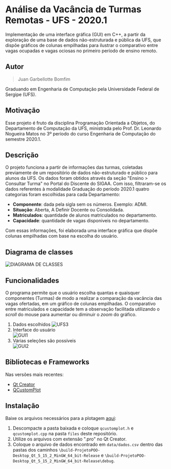 Análise da Vacância de Turmas Remotas - UFS - 2020.1
====

Implementação de uma interface gráfica (GUI) em C++, a partir da exploração de uma base de dados não-estruturada e pública da UFS, que dispõe gráficos de colunas empilhadas para ilustrar o comparativo entre vagas ocupadas e vagas ociosas no primeiro período de ensino remoto.


Autor 
----

> Juan Garbellotte Bomfim

Graduando em Engenharia de Computação pela Universidade Federal de Sergipe (UFS).

Motivação
---------
Esse projeto é fruto da disciplina Programação Orientada a Objetos, do Departamento de Computação da UFS, ministrada pelo Prof. Dr. Leonardo Nogueira Matos no 3º período do curso Engenharia de Computação do semestre 2020.1.

Descrição
---

O projeto funciona a partir de informações das turmas, coletadas previamente de um repositório de dados não-estruturado e público para alunos da UFS. Os dados foram obtidos através da seção "Ensino > Consultar Turma" no Portal do Discente do SIGAA. Com isso, filtraram-se os dados referentes à modalidade Graduação do período 2020.1 quatro categorias foram escolhidas para cada Departamento:

* **Componente**: dada pela sigla sem os números. Exemplo: ADMI.
* **Situação**: Aberta, A Definir Docente ou Consolidada.
* **Matriculados**: quantidade de alunos matriculados no departamento.
* **Capacidade**: quantidade de vagas disponiveis no departamento.

Com essas informações, foi elaborada uma interface gráfica que dispõe colunas empilhadas com base na escolha do usuário. 

Diagrama de classes
---
![DIAGRAMA DE CLASSES](https://imgur.com/KBPndAi.png)

Funcionalidades
--------

O programa permite que o usuário escolha quantas e quaisquer componentes (Turmas) de modo a realizar a comparação da vacância das vagas ofertadas, em um gráfico de colunas empilhadas. O comparativo entre matriculados e capacidade tem a observação facilitada utilizando o _scroll_ do mouse para aumentar ou diminuir o _zoom_ do gráfico.


1. Dados escolhidos
![UFS3](https://imgur.com/BJT4l8H.png)
2. Interface do usuário  
![GUI1](https://i.imgur.com/qZoZVaM.png)
3. Várias seleções são possíveis  
![GUI2](https://imgur.com/I1QyZ22.png)

Bibliotecas e Frameworks
-----------

Nas versões mais recentes:
- [Qt Creator](https://www.qt.io/product/development-tools)
- [QCustomPlot](https://www.qcustomplot.com/index.php/introduction)

Instalação
------------

Baixe os arquivos necessários para a plotagem [aqui](https://www.qcustomplot.com/release/2.1.0/QCustomPlot-source.tar.gz):
1. Descompacte a pasta baixada e coloque `qcustomplot.h` e `qcustomplot.cpp` na pasta `files` deste repositório.
2. Utilize os arquivos com extensão ".pro" no Qt Creator.
3. Coloque o arquivo de dados encontrado em `data/dados.csv` dentro das pastas dos caminhos `\build-ProjetoPOO-Desktop_Qt_5_15_2_MinGW_64_bit-Release` e `\build-ProjetoPOO-Desktop_Qt_5_15_2_MinGW_64_bit-Release\debug`.

